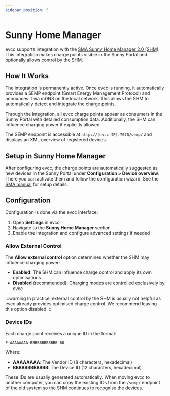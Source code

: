 ```yaml
---
sidebar_position: 5
---
```


# Sunny Home Manager

evcc supports integration with the [SMA Sunny Home Manager 2.0 (SHM)](https://www.sma.de/produkte/energiemanagement/sunny-home-manager).
This integration makes charge points visible in the Sunny Portal and optionally allows control by the SHM.

## How It Works

The integration is permanently active.
Once evcc is running, it automatically provides a SEMP endpoint (Smart Energy Management Protocol) and announces it via mDNS on the local network.
This allows the SHM to automatically detect and integrate the charge points.

Through the integration, all evcc charge points appear as consumers in the Sunny Portal with detailed consumption data.
Additionally, the SHM can influence charging power if explicitly allowed.

The SEMP endpoint is accessible at `http://[evcc-IP]:7070/semp/` and displays an XML overview of registered devices.

## Setup in Sunny Home Manager

After configuring evcc, the charge points are automatically suggested as new devices in the Sunny Portal under **Configuration > Device overview**.
There you can activate them and follow the configuration wizard.
See the [SMA manual](https://manuals.sma.de/HM-20/en-US/10426801547.html) for setup details.

## Configuration

Configuration is done via the evcc interface:

1. Open **Settings** in evcc
2. Navigate to the **Sunny Home Manager** section
3. Enable the integration and configure advanced settings if needed

### Allow External Control

The **Allow external control** option determines whether the SHM may influence charging power:

- **Enabled**: The SHM can influence charge control and apply its own optimisations
- **Disabled** (recommended): Charging modes are controlled exclusively by evcc

:::warning
In practice, external control by the SHM is usually not helpful as evcc already provides optimised charge control.
We recommend leaving this option disabled.
:::

### Device IDs

Each charge point receives a unique ID in the format:
```
F-AAAAAAAA-BBBBBBBBBBBB-00
```

Where:
- **AAAAAAAA**: The Vendor ID (8 characters, hexadecimal)
- **BBBBBBBBBBBB**: The Device ID (12 characters, hexadecimal)

These IDs are usually generated automatically.
When moving evcc to another computer, you can copy the existing IDs from the `/semp/` endpoint of the old system so the SHM continues to recognise the devices.